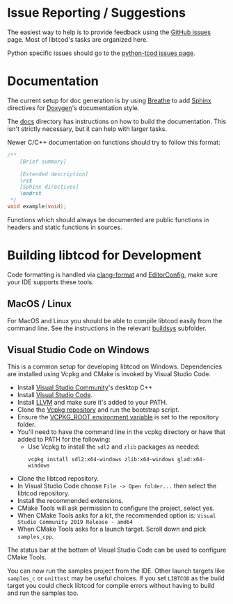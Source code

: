 # Issue Reporting / Suggestions

The easiest way to help is to provide feedback using the
[GitHub issues](https://github.com/libtcod/libtcod/issues) page.
Most of libtcod's tasks are organized here.

Python specific issues should go to the [python-tcod issues page](https://github.com/libtcod/python-tcod/issues).

# Documentation

The current setup for doc generation is by using
[Breathe](https://breathe.readthedocs.io/en/latest/) to add
[Sphinx](https://www.sphinx-doc.org/en/master/) directives for
[Doxygen](https://www.doxygen.nl/index.html)'s documentation style.

The [docs](docs) directory has instructions on how to build the documentation.
This isn't strictly necessary, but it can help with larger tasks.

Newer C/C++ documentation on functions should try to follow this format:
```c
/**
    [Brief summary]

    [Extended description]
    \rst
    [Sphinx directives]
    \endrst
 */
void example(void);
```
Functions which should always be documented are public functions in headers and
static functions in sources.

# Building libtcod for Development

Code formatting is handled via [clang-format](https://clang.llvm.org/docs/ClangFormat.html)
and [EditorConfig](https://editorconfig.org/), make sure your IDE supports these tools.

## MacOS / Linux

For MacOS and Linux you should be able to compile libtcod easily from the
command line.  See the instructions in the relevant [buildsys](buildsys) subfolder.

## Visual Studio Code on Windows

This is a common setup for developing libtcod on Windows.
Dependencies are installed using Vcpkg and CMake is invoked by Visual Studio Code.

* Install [Visual Studio Community](https://visualstudio.microsoft.com/vs/community/)'s desktop C++
* Install [Visual Studio Code](https://code.visualstudio.com/).
* Install [LLVM](https://releases.llvm.org/download.html) and make sure it's added to your PATH.
* Clone the [Vcpkg repository](https://github.com/microsoft/vcpkg) and run the bootstrap script.
* Ensure the [VCPKG_ROOT environment variable](https://github.com/microsoft/vcpkg/blob/master/docs/users/config-environment.md#vcpkg_root) is set to the repository folder.
* You'll need to have the command line in the vcpkg directory or have that added to PATH for the following:
  * Use Vcpkg to install the `sdl2` and `zlib` packages as needed:
    ```
    vcpkg install sdl2:x64-windows zlib:x64-windows glad:x64-windows
    ```
* Clone the libtcod repository.
* In Visual Studio Code choose `File -> Open folder...` then select the libtcod repository.
* Install the recommended extensions.
* CMake Tools will ask permission to configure the project, select yes.
* When CMake Tools asks for a kit, the recommended option is: `Visual Studio Community 2019 Release - amd64`
* When CMake Tools asks for a launch target.  Scroll down and pick `samples_cpp`.

The status bar at the bottom of Visual Studio Code can be used to configure CMake Tools.

You can now run the samples project from the IDE.  Other launch targets like
`samples_c` or `unittest` may be useful choices.
If you set `LIBTCOD` as the build target you could check libtcod for compile
errors without having to build and run the samples too.
